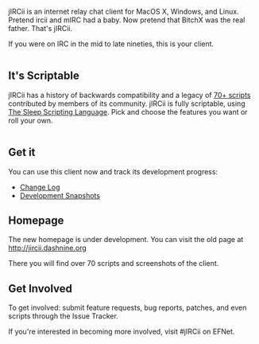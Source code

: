 jIRCii is an internet relay chat client for MacOS X, Windows, and Linux. Pretend ircii and mIRC had a baby. Now pretend that BitchX was the real father. That's jIRCii.

If you were on IRC in the mid to late nineties, this is your client.

![![](http://www.hick.org/~raffi/jirciiscreenshotsm.png)](http://www.hick.org/~raffi/jirciiscreenshot.png)

## It's Scriptable ##

jIRCii has a history of backwards compatibility and a legacy of [70+ scripts](http://jircii.dashnine.org/scripts.html) contributed by members of its community. jIRCii is fully scriptable, using [The Sleep Scripting Language](http://sleep.dashnine.org/). Pick and choose the features you want or roll your own.

![![](http://www.hick.org/~raffi/analogircsm.png)](http://www.hick.org/~raffi/analogirc.png)

## Get it ##

You can use this client now and track its development progress:

  * [Change Log](http://jircii.googlecode.com/svn/trunk/resources/toplevel/whatsnew.txt)
  * [Development Snapshots](http://jircii.googlecode.com/svn/trunk/dist/)

## Homepage ##

The new homepage is under development. You can visit the old page at http://jircii.dashnine.org

There you will find over 70 scripts and screenshots of the client.

## Get Involved ##

To get involved: submit feature requests, bug reports, patches, and even scripts through the Issue Tracker.

If you're interested in becoming more involved, visit #jIRCii on EFNet.